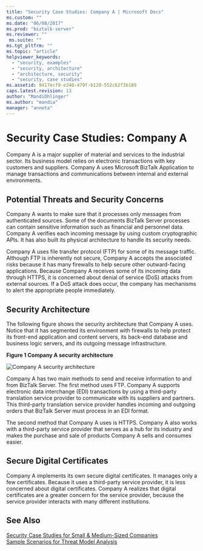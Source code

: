 ```yaml
---
title: "Security Case Studies: Company A | Microsoft Docs"
ms.custom: ""
ms.date: "06/08/2017"
ms.prod: "biztalk-server"
ms.reviewer: ""
 ms.suite: ""
ms.tgt_pltfrm: ""
ms.topic: "article"
helpviewer_keywords: 
  - "security, examples"
  - "security, architecture"
  - "architecture, security"
  - "security, case studies"
ms.assetid: 9417ecf9-e340-479f-b120-552c62f3b189
caps.latest.revision: 13
author: "MandiOhlinger"
ms.author: "mandia"
manager: "anneta"
---
```

# Security Case Studies: Company A
Company A is a major supplier of material and services to the industrial sector. Its business model relies on electronic transactions with key customers and suppliers. Company A uses Microsoft BizTalk Application to manage transactions and communications between internal and external environments.  
  
## Potential Threats and Security Concerns  
 Company A wants to make sure that it processes only messages from authenticated sources. Some of the documents BizTalk Server processes can contain sensitive information such as financial and personnel data. Company A verifies each incoming message by using custom cryptographic APIs. It has also built its physical architecture to handle its security needs.  
  
 Company A uses file transfer protocol (FTP) for some of its message traffic. Although FTP is inherently not secure, Company A accepts the associated risks because it has many firewalls to help secure other outward-facing applications. Because Company A receives some of its incoming data through HTTPS, it is concerned about denial of service (DoS) attacks from external sources. If a DoS attack does occur, the company has mechanisms to alert the appropriate people immediately.  
  
## Security Architecture  
 The following figure shows the security architecture that Company A uses. Notice that it has segmented its environment with firewalls to help protect its front-end application and content servers, its back-end database and business logic servers, and its outgoing message infrastructure.  
  
 **Figure 1 Company A security architecture**  
  
 ![Company A security architecture](../core/media/airproductsbiztalkinfrastructure.gif "AirProductsBizTalkInfrastructure")  
  
 Company A has two main methods to send and receive information to and from BizTalk Server. The first method uses FTP. Company A supports electronic data interchange (EDI) transactions by using a third-party translation service provider to communicate with its suppliers and partners. This third-party translation service provider handles incoming and outgoing orders that BizTalk Server must process in an EDI format.  
  
 The second method that Company A uses is HTTPS. Company A also works with a third-party service provider that serves as a hub for its industry and makes the purchase and sale of products Company A sells and consumes easier.  
  
## Secure Digital Certificates  
 Company A implements its own secure digital certificates. It manages only a few certificates. Because it uses a third-party service provider, it is less concerned about digital certificates. Company A realizes that digital certificates are a greater concern for the service provider, because the service provider interacts with many different institutions.  
  
## See Also  
 [Security Case Studies for Small & Medium-Sized Companies](../core/security-case-studies-for-small-to-medium-sized-companies.md)    
 [Sample Scenarios for Threat Model Analysis](../core/sample-scenarios-for-threat-model-analysis.md)